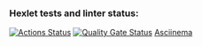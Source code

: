 ### Hexlet tests and linter status:
[![Actions Status](https://github.com/N-Davie/python-project-49/actions/workflows/hexlet-check.yml/badge.svg)](https://github.com/N-Davie/python-project-49/actions)
[![Quality Gate Status](https://sonarcloud.io/api/project_badges/measure?project=N-Davie_python-project-49&metric=alert_status)](https://sonarcloud.io/summary/new_code?id=N-Davie_python-project-49)
[Asciinema](https://asciinema.org/a/kmH6Zjy5HlpEMI5i7vAzaWkv2)
